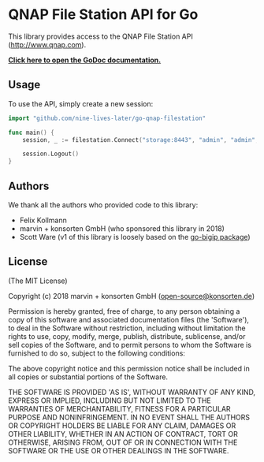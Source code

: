 # QNAP File Station API for Go

This library provides access to the QNAP File Station API (http://www.qnap.com).

**[Click here to open the GoDoc documentation.](https://godoc.org/github.com/nine-lives-later/go-qnap-filestation)**

## Usage

To use the API, simply create a new session:

```go
import "github.com/nine-lives-later/go-qnap-filestation"

func main() {
    session, _ := filestation.Connect("storage:8443", "admin", "admin", nil)

    session.Logout()
}
```

## Authors

We thank all the authors who provided code to this library:

* Felix Kollmann
* marvin + konsorten GmbH (who sponsored this library in 2018)
* Scott Ware (v1 of this library is loosely based on the [go-bigip package](https://github.com/scottdware/go-bigip))

## License

(The MIT License)

Copyright (c) 2018 marvin + konsorten GmbH (open-source@konsorten.de)

Permission is hereby granted, free of charge, to any person obtaining a copy of this software and associated documentation files (the 'Software'), to deal in the Software without restriction, including without limitation the rights to use, copy, modify, merge, publish, distribute, sublicense, and/or sell copies of the Software, and to permit persons to whom the Software is furnished to do so, subject to the following conditions:

The above copyright notice and this permission notice shall be included in all copies or substantial portions of the Software.

THE SOFTWARE IS PROVIDED 'AS IS', WITHOUT WARRANTY OF ANY KIND, EXPRESS OR IMPLIED, INCLUDING BUT NOT LIMITED TO THE WARRANTIES OF MERCHANTABILITY, FITNESS FOR A PARTICULAR PURPOSE AND NONINFRINGEMENT. IN NO EVENT SHALL THE AUTHORS OR COPYRIGHT HOLDERS BE LIABLE FOR ANY CLAIM, DAMAGES OR OTHER LIABILITY, WHETHER IN AN ACTION OF CONTRACT, TORT OR OTHERWISE, ARISING FROM, OUT OF OR IN CONNECTION WITH THE SOFTWARE OR THE USE OR OTHER DEALINGS IN THE SOFTWARE.
